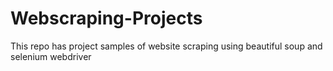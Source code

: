 # Webscraping-Projects
This repo has project samples of website scraping using beautiful soup and selenium webdriver
